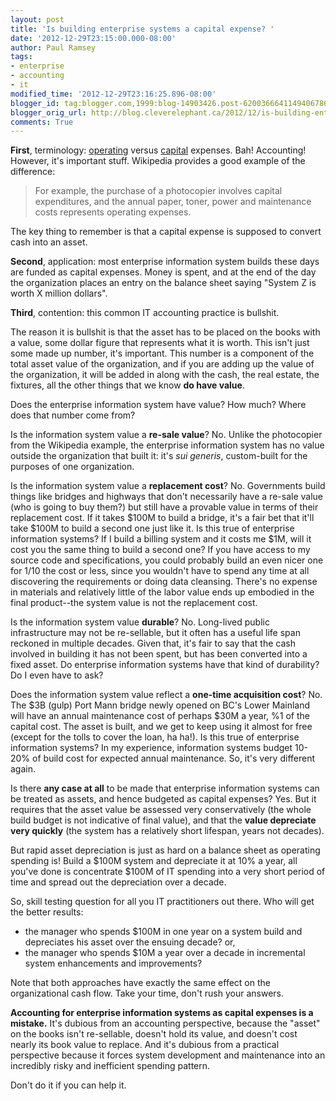 ```yaml
---
layout: post
title: 'Is building enterprise systems a capital expense? '
date: '2012-12-29T23:15:00.000-08:00'
author: Paul Ramsey
tags:
- enterprise
- accounting
- it
modified_time: '2012-12-29T23:16:25.896-08:00'
blogger_id: tag:blogger.com,1999:blog-14903426.post-6200366641149406786
blogger_orig_url: http://blog.cleverelephant.ca/2012/12/is-building-enterprise-systems-capital.html
comments: True
---
```


**First**, terminology: [operating](http://en.wikipedia.org/wiki/Operating_expense) versus [capital](http://en.wikipedia.org/wiki/Capital_expenditure) expenses. Bah! Accounting! However, it's important stuff. Wikipedia provides a good example of the difference:

> For example, the purchase of a photocopier involves capital expenditures, and the annual paper, toner, power and maintenance costs represents operating expenses.

The key thing to remember is that a capital expense is supposed to convert cash into an asset.

**Second**, application: most enterprise information system builds these days are funded as capital expenses. Money is spent, and at the end of the day the organization places an entry on the balance sheet saying "System Z is worth X million dollars".

**Third**, contention: this common IT accounting practice is bullshit.

The reason it is bullshit is that the asset has to be placed on the books with a value, some dollar figure that represents what it is worth. This isn't just some made up number, it's important. This number is a component of the total asset value of the organization, and if you are adding up the value of the organization, it will be added in along with the cash, the real estate, the fixtures, all the other things that we know **do have value**.

Does the enterprise information system have value? How much? Where does that number come from?

Is the information system value a **re-sale value**? No. Unlike the photocopier from the Wikipedia example, the enterprise information system has no value outside the organization that built it: it's *sui generis*, custom-built for the purposes of one organization.

Is the information system value a **replacement cost**? No. Governments build things like bridges and highways that don't necessarily have a re-sale value (who is going to buy them?) but still have a provable value in terms of their replacement cost. If it takes $100M to build a bridge, it's a fair bet that it'll take $100M to build a second one just like it. Is this true of enterprise information systems? If I build a billing system and it costs me $1M, will it cost you the same thing to build a second one? If you have access to my source code and specifications, you could probably build an even nicer one for 1/10 the cost or less, since you wouldn't have to spend any time at all discovering the requirements or doing data cleansing. There's no expense in materials and relatively little of the labor value ends up embodied in the final product--the system value is not the replacement cost.

Is the information system value **durable**? No. Long-lived public infrastructure may not be re-sellable, but it often has a useful life span reckoned in multiple decades. Given that, it's fair to say that the cash involved in building it has not been spent, but has been converted into a fixed asset. Do enterprise information systems have that kind of durability? Do I even have to ask?

Does the information system value reflect a **one-time acquisition cost**? No. The $3B (gulp) Port Mann bridge newly opened on BC's Lower Mainland will have an annual maintenance cost of perhaps $30M a year, %1 of the capital cost. The asset is built, and we get to keep using it almost for free (except for the tolls to cover the loan, ha ha!). Is this true of enterprise information systems? In my experience, information systems budget 10-20% of build cost for expected annual maintenance. So, it's very different again.

Is there **any case at all** to be made that enterprise information systems can be treated as assets, and hence budgeted as capital expenses? Yes. But it requires that the asset value be assessed very conservatively (the whole build budget is not indicative of final value), and that the **value depreciate very quickly** (the system has a relatively short lifespan, years not decades). 

But rapid asset depreciation is just as hard on a balance sheet as operating spending is! Build a $100M system and depreciate it at 10% a year, all you've done is concentrate $100M of IT spending into a very short period of time and spread out the depreciation over a decade.

So, skill testing question for all you IT practitioners out there. Who will get the better results:

* the manager who spends $100M in one year on a system build and depreciates his asset over the ensuing decade? or,
* the manager who spends $10M a year over a decade in incremental system enhancements and improvements?

Note that both approaches have exactly the same effect on the organizational cash flow. Take your time, don't rush your answers.

**Accounting for enterprise information systems as capital expenses is a mistake.** It's dubious from an accounting perspective, because the "asset" on the books isn't re-sellable, doesn't hold its value, and doesn't cost nearly its book value to replace. And it's dubious from a practical perspective because it forces system development and maintenance into an incredibly risky and inefficient spending pattern.

Don't do it if you can help it.

